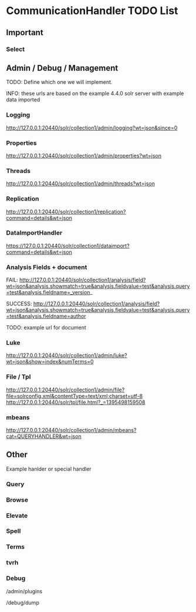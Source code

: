 ﻿# CommunicationHandler TODO List


## Important

### Select 

## Admin / Debug / Management

TODO: Define which one we will implement.

INFO: these urls are based on the example 4.4.0 solr server with example data imported

### Logging
http://127.0.0.1:20440/solr/collection1/admin/logging?wt=json&since=0

### Properties
http://127.0.0.1:20440/solr/collection1/admin/properties?wt=json

### Threads
http://127.0.0.1:20440/solr/collection1/admin/threads?wt=json

### Replication
http://127.0.0.1:20440/solr/collection1/replication?command=details&wt=json

### DataImportHandler
https://127.0.0.1:20440/solr/collection1/dataimport?command=details&wt=json

### Analysis Fields + document
FAIL: http://127.0.0.1:20440/solr/collection1/analysis/field?wt=json&analysis.showmatch=true&analysis.fieldvalue=test&analysis.query=test&analysis.fieldname=_version_

SUCCESS: http://127.0.0.1:20440/solr/collection1/analysis/field?wt=json&analysis.showmatch=true&analysis.fieldvalue=test&analysis.query=test&analysis.fieldname=author

TODO: example url for document

### Luke
http://127.0.0.1:20440/solr/collection1/admin/luke?wt=json&show=index&numTerms=0

### File / Tpl
http://127.0.0.1:20440/solr/collection1/admin/file?file=solrconfig.xml&contentType=text/xml;charset=utf-8
http://127.0.0.1:20440/solr/tpl/file.html?_=1395498159508

### mbeans
http://127.0.0.1:20440/solr/collection1/admin/mbeans?cat=QUERYHANDLER&wt=json

## Other

Example hanlder or special handler
### Query

### Browse
### Elevate


### Spell
### Terms

### tvrh

### Debug

/admin/plugins

/debug/dump
